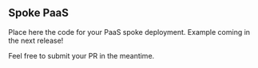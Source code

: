 ## Spoke PaaS

Place here the code for your PaaS spoke deployment.
Example coming in the next release!

Feel free to submit your PR in the meantime.